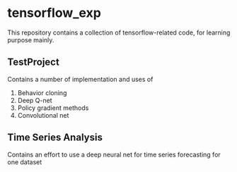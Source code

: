 # tensorflow_exp

This repository contains a collection of tensorflow-related code, for learning purpose mainly.


## TestProject
Contains a number of implementation and uses of 
1. Behavior cloning 
2. Deep Q-net
3. Policy gradient methods
4. Convolutional net


## Time Series Analysis
Contains an effort to use a deep neural net for time series forecasting for one dataset
